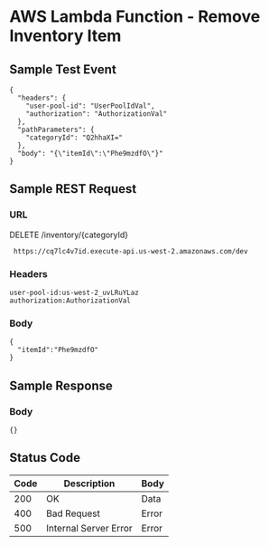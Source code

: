 # AWS Lambda Function - Remove Inventory Item

## Sample Test Event
```
{
  "headers": {
    "user-pool-id": "UserPoolIdVal",
    "authorization": "AuthorizationVal"
  },
  "pathParameters": {
    "categoryId": "Q2hhaXI="
  },
  "body": "{\"itemId\":\"Phe9mzdfO\"}"
}
```

## Sample REST Request
### URL
DELETE /inventory/{categoryId}
```
 https://cq7lc4v7id.execute-api.us-west-2.amazonaws.com/dev
```
### Headers
```
user-pool-id:us-west-2_uvLRuYLaz
authorization:AuthorizationVal
```
### Body
```
{  
  "itemId":"Phe9mzdfO"
}
```

## Sample Response
### Body
```
{}
```
## Status Code
Code | Description | Body
------------ | ------------- | -----------
200 | OK | Data
400 | Bad Request | Error
500 | Internal Server Error |Error
